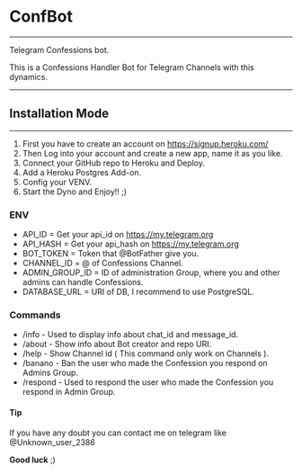 # ConfBot
***
Telegram Confessions bot.

This is a Confessions Handler Bot for Telegram Channels with this dynamics.
***
## Installation Mode
***

1. First you have to create an account on https://signup.heroku.com/
2. Then Log into your account and create a new app, name it as you like.
3. Connect your GitHub repo to Heroku and Deploy.
4. Add a Heroku Postgres Add-on.
5. Config your VENV.
6. Start the Dyno and Enjoy!! ;)

### ENV
- API_ID = Get your api_id on https://my.telegram.org
- API_HASH =  Get your api_hash on https://my.telegram.org
- BOT_TOKEN = Token that @BotFather give you.
- CHANNEL_ID = @ of Confessions Channel.
- ADMIN_GROUP_ID = ID of administration Group, where you and other admins can handle Confessions.
- DATABASE_URL = URI of DB, I recommend to use PostgreSQL.

### Commands
- /info - Used to display info about chat_id and message_id.
- /about - Show info about Bot creator and repo URI.
- /help - Show Channel id ( This command only work on Channels ).
- /banano - Ban the user who made the Confession you respond on Admins Group.
- /respond - Used to respond the user who made the Confession you respond in Admin Group.

#### Tip
If you have any doubt you can contact me on telegram like @Unknown_user_2386 

**Good luck** ;)
